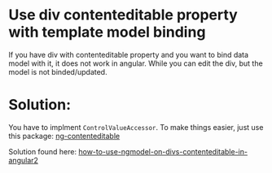 # Use div contenteditable property with template model binding

If you have div with contenteditable property and you want to bind data model with it, it does not work in angular. While you can edit the div, but the model is not binded/updated.

# Solution:
 You have to implment `ControlValueAccessor`. To make things easier, just use this package:
  [ng-contenteditable](https://github.com/KostyaTretyak/ng-contenteditable)
  
 Solution found here: [how-to-use-ngmodel-on-divs-contenteditable-in-angular2](https://stackoverflow.com/questions/35378087/how-to-use-ngmodel-on-divs-contenteditable-in-angular2)
